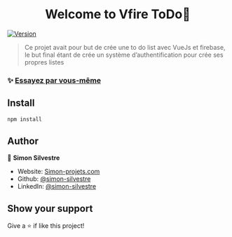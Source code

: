 <h1 align="center">Welcome to  Vfire ToDo👋</h1>
<p>
  <a href="https://www.npmjs.com/package/weather-app" target="_blank">
    <img alt="Version" src="https://img.shields.io/npm/v/weather-app.svg">
  </a>
</p>

> Ce projet avait pour but de crée une to do list avec VueJs et firebase, le but final étant de crée un système d’authentification pour crée ses propres listes

### ✨ [Essayez par vous-même](http://todo.simon-projets.com/)

## Install

```sh
npm install
```

## Author

👤 **Simon Silvestre**

* Website: [Simon-projets.com](https://simon-projets.com)
* Github: [@simon-silvestre](https://github.com/simon-silvestre)
* LinkedIn: [@simon-silvestre](https://linkedin.com/in/simon-silvestre)

## Show your support

Give a ⭐️ if like this project!

